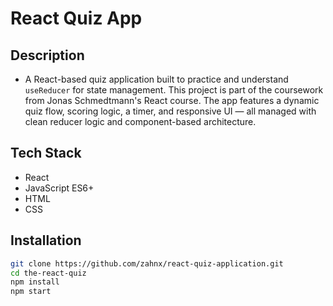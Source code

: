 # React Quiz App

## Description
- A React-based quiz application built to practice and understand `useReducer` for state management. This project is part of the coursework from Jonas Schmedtmann's React course. The app features a dynamic quiz flow, scoring logic, a timer, and responsive UI — all managed with clean reducer logic and component-based architecture.

## Tech Stack
- React
- JavaScript ES6+
- HTML
- CSS

## Installation

```bash
git clone https://github.com/zahnx/react-quiz-application.git
cd the-react-quiz
npm install
npm start
